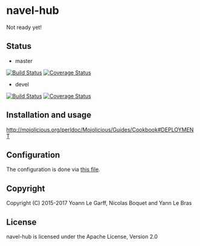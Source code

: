 navel-hub
=========

Not ready yet!

Status
------

- master

[![Build Status](https://travis-ci.org/Navel-IT/navel-hub.svg?branch=master)](https://travis-ci.org/Navel-IT/navel-hub?branch=master)
[![Coverage Status](https://coveralls.io/repos/github/Navel-IT/navel-hub/badge.svg?branch=master)](https://coveralls.io/github/Navel-IT/navel-hub?branch=master)

- devel

[![Build Status](https://travis-ci.org/Navel-IT/navel-hub.svg?branch=devel)](https://travis-ci.org/Navel-IT/navel-hub?branch=devel)
[![Coverage Status](https://coveralls.io/repos/github/Navel-IT/navel-hub/badge.svg?branch=devel)](https://coveralls.io/github/Navel-IT/navel-hub?branch=devel)

Installation and usage
----------------------

http://mojolicious.org/perldoc/Mojolicious/Guides/Cookbook#DEPLOYMENT

Configuration
-------------

The configuration is done via [this file](navel-hub.conf).

Copyright
---------

Copyright (C) 2015-2017 Yoann Le Garff, Nicolas Boquet and Yann Le Bras

License
-------

navel-hub is licensed under the Apache License, Version 2.0

